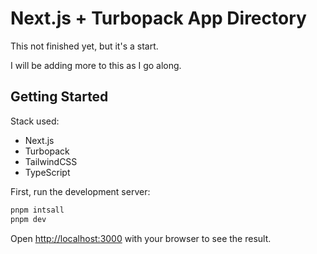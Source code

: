 # Next.js + Turbopack App Directory

This not finished yet, but it's a start.

I will be adding more to this as I go along.

## Getting Started

Stack used:

- Next.js
- Turbopack
- TailwindCSS
- TypeScript

First, run the development server:

```bash
pnpm intsall
pnpm dev
```

Open [http://localhost:3000](http://localhost:3000) with your browser to see the result.

